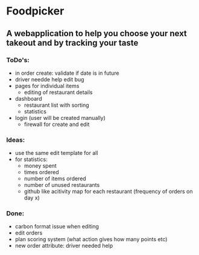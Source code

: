 # Foodpicker

## A webapplication to help you choose your next takeout and by tracking your taste

### ToDo's:
- in order create: validate if date is in future
- driver needde help edit bug
- pages for individual items
  - editing of restaurant details
- dashboard
  - restaurant list with sorting
  - statistics
- login (user will be created manually)
  - firewall for create and edit

### Ideas:
- use the same edit template for all
- for statistics:
  - money spent
  - times ordered
  - number of items ordered
  - number of unused restaurants
  - github like acitivity map for each restaurant (frequency of orders on day x)

### Done:
- carbon format issue when editing
- edit orders
- plan scoring system (what action gives how many points etc)
- new order attribute: driver needed help